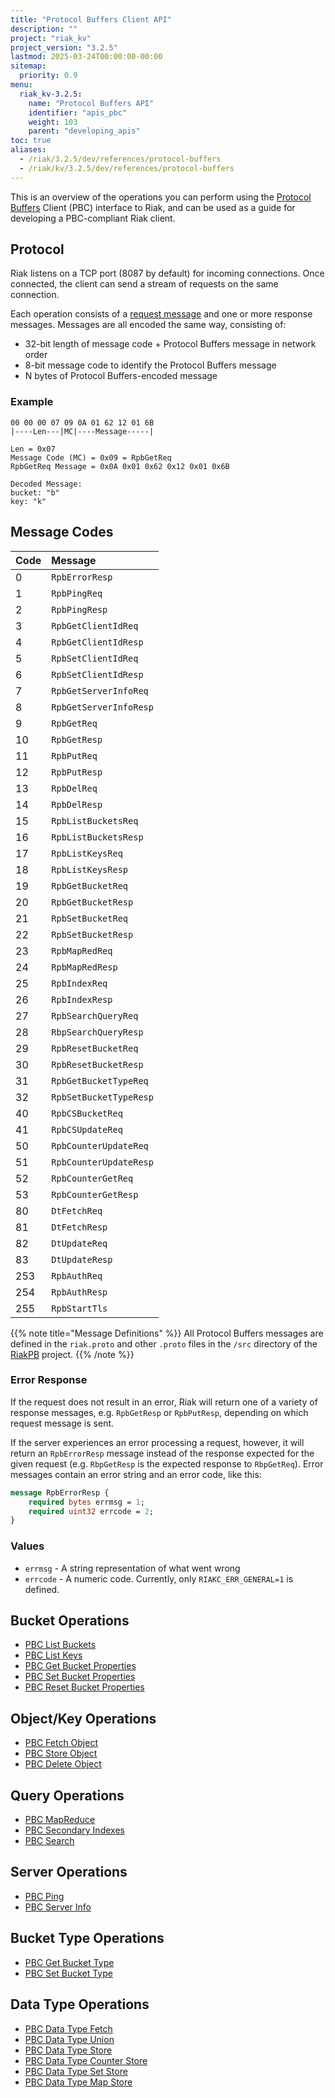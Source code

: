 ```yaml
---
title: "Protocol Buffers Client API"
description: ""
project: "riak_kv"
project_version: "3.2.5"
lastmod: 2025-03-24T00:00:00-00:00
sitemap:
  priority: 0.9
menu:
  riak_kv-3.2.5:
    name: "Protocol Buffers API"
    identifier: "apis_pbc"
    weight: 103
    parent: "developing_apis"
toc: true
aliases:
  - /riak/3.2.5/dev/references/protocol-buffers
  - /riak/kv/3.2.5/dev/references/protocol-buffers
---
```


This is an overview of the operations you can perform using the
[Protocol Buffers](https://code.google.com/p/protobuf/) Client (PBC)
interface to Riak, and can be used as a guide for developing a
PBC-compliant Riak client.

## Protocol

Riak listens on a TCP port (8087 by default) for incoming connections.
Once connected, the client can send a stream of requests on the same
connection.

Each operation consists of a [request message](https://developers.google.com/protocol-buffers/docs/encoding) and one or more response messages. Messages are all encoded the same way, consisting of:

* 32-bit length of message code + Protocol Buffers message in network
  order
* 8-bit message code to identify the Protocol Buffers message
* N bytes of Protocol Buffers-encoded message

### Example

```
00 00 00 07 09 0A 01 62 12 01 6B
|----Len---|MC|----Message-----|

Len = 0x07
Message Code (MC) = 0x09 = RpbGetReq
RpbGetReq Message = 0x0A 0x01 0x62 0x12 0x01 0x6B

Decoded Message:
bucket: "b"
key: "k"
```

## Message Codes

Code | Message |
:----|:--------|
0 | `RpbErrorResp` |
1 | `RpbPingReq` |
2 | `RpbPingResp` |
3 | `RpbGetClientIdReq` |
4 | `RpbGetClientIdResp` |
5 | `RpbSetClientIdReq` |
6 | `RpbSetClientIdResp` |
7 | `RpbGetServerInfoReq` |
8 | `RpbGetServerInfoResp` |
9 | `RpbGetReq` |
10 | `RpbGetResp` |
11 | `RpbPutReq` |
12 | `RpbPutResp` |
13 | `RpbDelReq` |
14 | `RpbDelResp` |
15 | `RpbListBucketsReq` |
16 | `RpbListBucketsResp` |
17 | `RpbListKeysReq` |
18 | `RpbListKeysResp` |
19 | `RpbGetBucketReq` |
20 | `RpbGetBucketResp` |
21 | `RpbSetBucketReq` |
22 | `RpbSetBucketResp` |
23 | `RpbMapRedReq` |
24 | `RpbMapRedResp` |
25 | `RpbIndexReq` |
26 | `RpbIndexResp` |
27 | `RpbSearchQueryReq` |
28 | `RbpSearchQueryResp` |
29 | `RpbResetBucketReq` |
30 | `RpbResetBucketResp` |
31 | `RpbGetBucketTypeReq` |
32 | `RpbSetBucketTypeResp` |
40 | `RpbCSBucketReq` |
41 | `RpbCSUpdateReq` |
50 | `RpbCounterUpdateReq` |
51 | `RpbCounterUpdateResp` |
52 | `RpbCounterGetReq` |
53 | `RpbCounterGetResp` |
80 | `DtFetchReq` |
81 | `DtFetchResp` |
82 | `DtUpdateReq` |
83 | `DtUpdateResp` |
253 | `RpbAuthReq` |
254 | `RpbAuthResp` |
255 | `RpbStartTls` |

{{% note title="Message Definitions" %}}
All Protocol Buffers messages are defined in the `riak.proto` and other
`.proto` files in the `/src` directory of the
<a href="https://github.com/basho/riak_pb">RiakPB</a> project.
{{% /note %}}

### Error Response

If the request does not result in an error, Riak will return one of a
variety of response messages, e.g. `RpbGetResp` or `RpbPutResp`,
depending on which request message is sent.

If the server experiences an error processing a request, however, it
will return an `RpbErrorResp` message instead of the response expected
for the given request (e.g. `RbpGetResp` is the expected response to
`RbpGetReq`). Error messages contain an error string and an error code,
like this:

```protobuf
message RpbErrorResp {
    required bytes errmsg = 1;
    required uint32 errcode = 2;
}
```

### Values

* `errmsg` - A string representation of what went wrong
* `errcode` - A numeric code. Currently, only `RIAKC_ERR_GENERAL=1`
  is defined.

## Bucket Operations

* [PBC List Buckets]({{<baseurl>}}riak/kv/3.2.5/developing/api/protocol-buffers/list-buckets)
* [PBC List Keys]({{<baseurl>}}riak/kv/3.2.5/developing/api/protocol-buffers/list-keys)
* [PBC Get Bucket Properties]({{<baseurl>}}riak/kv/3.2.5/developing/api/protocol-buffers/get-bucket-props)
* [PBC Set Bucket Properties]({{<baseurl>}}riak/kv/3.2.5/developing/api/protocol-buffers/set-bucket-props)
* [PBC Reset Bucket Properties]({{<baseurl>}}riak/kv/3.2.5/developing/api/protocol-buffers/reset-bucket-props)

## Object/Key Operations

* [PBC Fetch Object]({{<baseurl>}}riak/kv/3.2.5/developing/api/protocol-buffers/fetch-object)
* [PBC Store Object]({{<baseurl>}}riak/kv/3.2.5/developing/api/protocol-buffers/store-object)
* [PBC Delete Object]({{<baseurl>}}riak/kv/3.2.5/developing/api/protocol-buffers/delete-object)

## Query Operations

* [PBC MapReduce]({{<baseurl>}}riak/kv/3.2.5/developing/api/protocol-buffers/mapreduce)
* [PBC Secondary Indexes]({{<baseurl>}}riak/kv/3.2.5/developing/api/protocol-buffers/secondary-indexes)
* [PBC Search]({{<baseurl>}}riak/kv/3.2.5/developing/api/protocol-buffers/search)

## Server Operations

* [PBC Ping]({{<baseurl>}}riak/kv/3.2.5/developing/api/protocol-buffers/ping)
* [PBC Server Info]({{<baseurl>}}riak/kv/3.2.5/developing/api/protocol-buffers/server-info)

## Bucket Type Operations

* [PBC Get Bucket Type]({{<baseurl>}}riak/kv/3.2.5/developing/api/protocol-buffers/get-bucket-type)
* [PBC Set Bucket Type]({{<baseurl>}}riak/kv/3.2.5/developing/api/protocol-buffers/set-bucket-type)

## Data Type Operations

* [PBC Data Type Fetch]({{<baseurl>}}riak/kv/3.2.5/developing/api/protocol-buffers/dt-fetch)
* [PBC Data Type Union]({{<baseurl>}}riak/kv/3.2.5/developing/api/protocol-buffers/dt-union)
* [PBC Data Type Store]({{<baseurl>}}riak/kv/3.2.5/developing/api/protocol-buffers/dt-store)
* [PBC Data Type Counter Store]({{<baseurl>}}riak/kv/3.2.5/developing/api/protocol-buffers/dt-counter-store)
* [PBC Data Type Set Store]({{<baseurl>}}riak/kv/3.2.5/developing/api/protocol-buffers/dt-set-store)
* [PBC Data Type Map Store]({{<baseurl>}}riak/kv/3.2.5/developing/api/protocol-buffers/dt-map-store)

